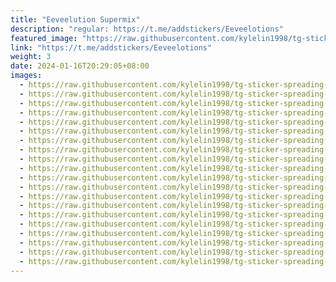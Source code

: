 ```yaml
---
title: "Eeveelution Supermix"
description: "regular: https://t.me/addstickers/Eeveelotions"
featured_image: "https://raw.githubusercontent.com/kylelin1998/tg-sticker-spreading-worldwide-images/main/img/545fe309-d5d3-46b8-8762-2450f51d4015.jpg"
link: "https://t.me/addstickers/Eeveelotions"
weight: 3
date: 2024-01-16T20:29:05+08:00
images:
  - https://raw.githubusercontent.com/kylelin1998/tg-sticker-spreading-worldwide-images/main/img/545fe309-d5d3-46b8-8762-2450f51d4015.jpg
  - https://raw.githubusercontent.com/kylelin1998/tg-sticker-spreading-worldwide-images/main/img/51544b0a-4a19-4470-b6d2-8e542fb3373c.jpg
  - https://raw.githubusercontent.com/kylelin1998/tg-sticker-spreading-worldwide-images/main/img/9d3979e7-28ee-479c-915d-b1c0dde75ad8.jpg
  - https://raw.githubusercontent.com/kylelin1998/tg-sticker-spreading-worldwide-images/main/img/274f4d1c-fb41-4db2-be2f-a57eff6f1823.jpg
  - https://raw.githubusercontent.com/kylelin1998/tg-sticker-spreading-worldwide-images/main/img/8b60827c-cecf-4096-96a8-6dbfb1e36f90.jpg
  - https://raw.githubusercontent.com/kylelin1998/tg-sticker-spreading-worldwide-images/main/img/d36e1f34-204f-4cf6-9330-750671c23127.jpg
  - https://raw.githubusercontent.com/kylelin1998/tg-sticker-spreading-worldwide-images/main/img/e502c410-86b5-496c-a41b-d489b7d5605d.jpg
  - https://raw.githubusercontent.com/kylelin1998/tg-sticker-spreading-worldwide-images/main/img/e37bbe52-51c0-4553-9bb9-fb83ae794e61.jpg
  - https://raw.githubusercontent.com/kylelin1998/tg-sticker-spreading-worldwide-images/main/img/7c7e2431-db59-4978-b00c-b0fa85d79cff.jpg
  - https://raw.githubusercontent.com/kylelin1998/tg-sticker-spreading-worldwide-images/main/img/c1020dbd-ed76-4794-8a48-612d0cc55455.jpg
  - https://raw.githubusercontent.com/kylelin1998/tg-sticker-spreading-worldwide-images/main/img/749a3d97-83ce-447f-a906-b66f845f3b7f.jpg
  - https://raw.githubusercontent.com/kylelin1998/tg-sticker-spreading-worldwide-images/main/img/4b4e13ea-f9f1-46ac-8cfb-131804185ff8.jpg
  - https://raw.githubusercontent.com/kylelin1998/tg-sticker-spreading-worldwide-images/main/img/bf8fcc54-ed31-424e-ab1a-68edf512976f.jpg
  - https://raw.githubusercontent.com/kylelin1998/tg-sticker-spreading-worldwide-images/main/img/22a17a80-046a-463f-b898-c7188494d5bc.jpg
  - https://raw.githubusercontent.com/kylelin1998/tg-sticker-spreading-worldwide-images/main/img/31163ca4-d043-498a-a234-0ed7faa81ed1.jpg
  - https://raw.githubusercontent.com/kylelin1998/tg-sticker-spreading-worldwide-images/main/img/17ad0e8e-beb2-4e99-a1ab-e20b75b32598.jpg
  - https://raw.githubusercontent.com/kylelin1998/tg-sticker-spreading-worldwide-images/main/img/2667997b-9c82-43a0-8544-e62654f00e78.jpg
  - https://raw.githubusercontent.com/kylelin1998/tg-sticker-spreading-worldwide-images/main/img/aae5ced7-1f2e-4817-a0e9-257ae94f9eae.jpg
  - https://raw.githubusercontent.com/kylelin1998/tg-sticker-spreading-worldwide-images/main/img/30fda933-7181-43b6-9c88-7c32ebdcbc22.jpg
  - https://raw.githubusercontent.com/kylelin1998/tg-sticker-spreading-worldwide-images/main/img/12880673-4d45-43ab-9f5c-63359e595672.jpg
---
```

